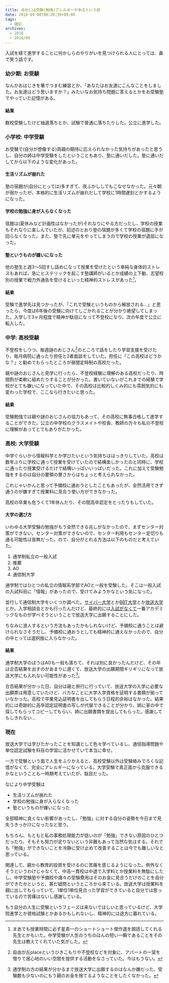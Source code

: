 ```yaml
---
title: 自分には受験(勉強)アレルギーがあるという話
date: 2018-09-08T08:20:39+09:00
tags:
  - 雑記
archives:
  - 2018
  - 2018/09
---
```


入試を経て進学することに何かしらのやりがいを見つけられる人にとっては、鼻で笑う話です。

### 幼少期: お受験

なんかおはじきを箸でつまむ練習とか、「あなたはお友達にこんなことをしました。お友達はどう思いますか？」みたいなお気持ち問題に答えるとかをお受験塾でやっていた記憶がある。

#### 結果

数校受験したけど抽選落ちとか、試験で普通に落ちたりした。公立に進学した。

### 小学校: 中学受験

お受験で(自分が想像する)両親の期待に応えられなかった気持ちがあったと思うし、自分の姉は中学受験をしたということもあり、塾に通いだした。塾に通いだしてから以下のような変化があった。

#### 生活リズムが崩れた

塾の宿題が(自分にとっては)多すぎて、夜ふかししてもこなせなかった。元々朝が弱かったが、本格的に生活リズムが崩れだして学校に1時間遅刻とかするようになった。

#### 学校の勉強に身が入らなくなった

宿題は(夏休みなど計画性はなかったが)それなりにやる方だったし、学校の授業もそれなりに楽しんでいたが、前述のとおり塾の宿題が多くて学校の宿題に手が回らなくなった。また、塾で先に単元をやってしまうので学校の授業が退屈になった。

#### 塾というものが嫌いになった

他の塾生と週3〜5回すし詰めになって授業を受けたという単純な身体的ストレスもあれば、急にヒステリックを起こす塾講師がいるとか成績の上下動、志望校別の授業で戦力外通告を受けるといった精神的ストレスがあった[^ろくでもない塾講師だけでもない]。

[^ろくでもない塾講師だけでもない]: まあでも授業時間に必ず星真一のショートショート傑作選を朗読してくれる先生とかもいた。中学受験が人生のうちのほんの短い一瞬であることをその先生は教えてくれていた気がした。

#### 結果

受験で進学先は見つかったが、「これで受験というものから解放される…」と思ったら、今度は6年後の受験に向けてしごかれることが分かり絶望してしまった。入学して3ヶ月程度で精神が駄目になって不登校になり、次の年度で公立に転入した。

### 中学: 高校受験

不登校をしつつ、毎週謎のおじさん[^謎のおじさんとは]のところで話をしたり学習支援を受けたり、毎月病院に通ったり担任と2者面談をしていた。担任に「この高校はどうかな？」と勧めてもらったところが昼間定時制の高校だった。

[^謎のおじさんとは]: 自由が丘placeというひきこもりや不登校などを対象に、アパートの一室を借りて居心地のいい空間を提供する活動をなさっていた。今はもうない。

親や謎のおじさんと見学に行ったら、不登校経験に理解のある高校だったり、時間割が柔軟に組めたりすることが分かった。書いていないがこれまでの経験で学校がとても嫌いになっていた中で、その高校は比較的しくみ的にも雰囲気的にも変わった学校で、ここなら行きたいと思った。

#### 結果

受験勉強では親や謎のおじさんの協力もあって、その高校に無事合格して進学することができた。公立の中学校のクラスメイトや校長、教師の方々も私の不登校に理解があってとてもありがたかった。

### 高校: 大学受験

中学ぐらいから情報科学とか学びたいという気持ちははっきりしていた。高校は数年ぶりに学校に通って授業を受けていたので結構楽しかったのと同時に、学校に通ったり授業受けるだけで結構いっぱいいっぱいだった。これに加えて受験勉強をするのは自分の要領の悪さからはちょっと考えられなかった。

これじゃいかんと思って予備校に通おうとしたこともあったが、全然活用できず通うのが嫌すぎて授業料に見合う使い方ができなかった。

高校の卒業も危うくて1年休んだり、その間高卒認定をとったりもしていた。

#### 大学の選び方

いわゆる大学受験の勉強がもう全然できる兆しがなかったので、まずセンター対策ができない。センター対策ができないので、センター利用もセンター足切りも通る可能性は皆無だった。ので、自分がとれる方法は以下のものだと考えていた。

1. 通学制私立の一般入試
2. 推薦
3. AO
4. 通信制大学

通学制ではひとつの私立の情報系学部でAOと一般を受験した。そこは一般入試の入試科目に「情報」があったので、受けてみようかなという気になった。

並行して通信制大学をいくつか調べた。[サイバー大学](http://www.cyber-u.ac.jp/)とか[BBT大学](http://bbt.ac/)とか[放送大学](https://www.ouj.ac.jp/)とか。入学相談会とかも行ったんだけど、最終的には[入試がなくて](https://www.ouj.ac.jp/hp/toiawase/university/#anc-q1-02)一番アカデミックなものが学べそうということで放送大学に出願することにした。

ちなみに浪人するという方法もあったかもしれないけど、予備校に通うことは避けられなさそうだし、予備校に通おうとしても精神的に通えなかったので、自分の中とっては選択肢に入らなかった。

#### 結果

通学制大学のほうはAOも一般も落ちて、それは別に良かったんだけど、その年は合否結果を出すのがあまりに遅くて、放送大学の出願期間ギリギリになって放送大学にも入れない可能性があった[^んなアホな]。

合否結果が分かった日、自分は親と旅行に行っていて、放送大学の入学に必要な出願票は用意していたけど、バカなことに大学入学資格を証明する書類が揃っていなかった。高校で卒業見込証明書を出してもらう日程的余裕はなかった。結果的には奇跡的に高卒認定証明書の写しが代替できることが分かり、姉に家の中で探してもらってコピーしてもらい、姉に出願書類を提出してもらった。感謝してもしきれない…

### 現在

放送大学では学びたかったことを知識として色々学べているし、通信指導問題や単位認定試験を科目の学習に活かせていて本当に幸せ。

一方で受験という面で人生をふりかえると、高校受験以外は受験絡みでろくな記憶がなくて、完全にアレルギーになっている。大学受験で真正面から克服できるかなということも一時期考えていたが、駄目だった。

なにより中学受験は

* 生活リズムが崩れた
* 学校の勉強に身が入らなくなった
* 塾というものが嫌いになった

全部精神に良くない影響があったし、「勉強」に対する自分の姿勢を今日まで見失うきっかけになったなと思う。

もちろん、もともと私の事務処理能力が低いのが「勉強」できない原因のひとつだったり、そもそも努力が足りないという非難もあって当然な気はする。それでも「勉強」ができないことを冷静に受け止めて改善することは今でも難しいなと思っている。

関連して、親から教育的投資を受けるのに苦痛を感じるようになった。例外なくそうというわけじゃなくて、中高一貫校は中退で入学料とか授業料を無駄にしたし、中学受験塾や予備校や諸々の受験費用はそのお金に見合うだけのことを自分ができたかというと、甚だ疑問というところから来ている。放送大学は授業料を親に出してもらっていて、1単位1単位見合った学習ができていると自分では思っているので苦痛はないし感謝している。

もう自分の人生に受験というフェーズは来ないでほしいと思っているけど、大学院進学とか資格試験とかあるかもしれないし、精神的には途方に暮れている。

[^んなアホな]: 通学制の方の結果が分かるまで放送大学に出願するのはなんか嫌だった。受験数も少ないのにもう親のお金を捨てるようなことをしたくなかった。
